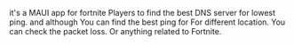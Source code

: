  it's a MAUI app for fortnite Players to find the best DNS server for lowest ping. and although You can find the best ping for For different location. You can check the packet loss. Or anything related to Fortnite.
